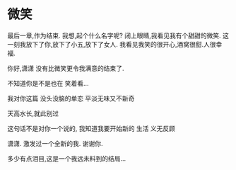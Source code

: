 # 微笑
最后一章,作为结束.
我想,起个什么名字呢?
闭上眼睛,我看见我有个甜甜的微笑.
这一刻我放下了你,放下了小五,放下了女人.
我看见我笑的很开心,酒窝很甜.人很幸福.

你好,潇潇
没有比微笑更令我满意的结束了.

不知道你是不是也在
笑着看...

我对你这篇
没头没脑的单恋
平淡无味又不新奇

天高水长,就此别过

这句话不是对你一个说的,
我知道我要开始新的
生活
义无反顾

潇潇.
激发过一个全新的我.
谢谢你.

多少有点泪目,这是一个我远未料到的结局...
